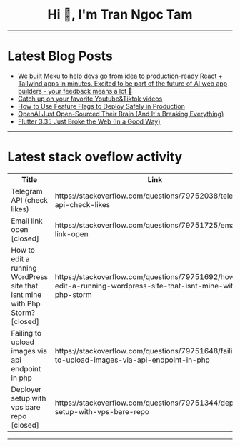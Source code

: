 <h1 align="center">Hi 👋, I'm Tran Ngoc Tam</h1>

---

# Latest Blog Posts 
<!-- BLOG-POST-LIST:START -->
- [We built Meku to help devs go from idea to production-ready React + Tailwind apps in minutes. Excited to be part of the future of AI web app builders - your feedback means a lot 🚀](https://dev.to/meku/we-built-meku-to-help-devs-go-from-idea-to-production-ready-react-tailwind-apps-in-minutes-3kih)
- [Catch up on your favorite Youtube&amp;Tiktok videos](https://dev.to/waptik/catch-up-on-your-favorite-youtubetiktok-videos-lng)
- [How to Use Feature Flags to Deploy Safely in Production](https://dev.to/addwebsolutionpvtltd/how-to-use-feature-flags-to-deploy-safely-in-production-2he1)
- [OpenAI Just Open-Sourced Their Brain &lpar;And It&#39;s Breaking Everything&rpar;](https://dev.to/shiva_shanker_k/openai-just-open-sourced-their-brain-and-its-breaking-everything-4n9)
- [Flutter 3.35 Just Broke the Web &lpar;In a Good Way&rpar;](https://dev.to/shiva_shanker_k/flutter-335-just-broke-the-web-in-a-good-way-523g)
<!-- BLOG-POST-LIST:END -->

---

# Latest stack oveflow activity
<table>
  <tr><th>Title</th><th>Link</th></tr>
  <!-- STACKOVERFLOW:START --><tr><td>Telegram API &lpar;check likes&rpar;</td><td>https://stackoverflow.com/questions/79752038/telegram-api-check-likes</td></tr><tr><td>Email link open [closed]</td><td>https://stackoverflow.com/questions/79751725/email-link-open</td></tr><tr><td>How to edit a running WordPress site that isnt mine with Php Storm? [closed]</td><td>https://stackoverflow.com/questions/79751692/how-to-edit-a-running-wordpress-site-that-isnt-mine-with-php-storm</td></tr><tr><td>Failing to upload images via api endpoint in php</td><td>https://stackoverflow.com/questions/79751648/failing-to-upload-images-via-api-endpoint-in-php</td></tr><tr><td>Deployer setup with vps bare repo [closed]</td><td>https://stackoverflow.com/questions/79751344/deployer-setup-with-vps-bare-repo</td></tr><!-- STACKOVERFLOW:END -->
</table>

---


